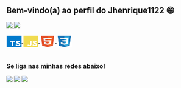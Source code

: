 ## Bem-vindo(a) ao perfil do Jhenrique1122 😁

 <div>
   <a href="https://github.com/Jhenrique1122">
    <div align="center>
   <img height="180em" src="https://github-readme-stats.vercel.app/api?username=Jhenrique1122&theme=vue-dark&show_icons=true&hide_border=false&count_private=false"/>
   <img height="180em" src="https://github-readme-streak-stats.herokuapp.com/?user=Jhenrique1122&theme=vue-dark&hide_border=false"/>
  <img height="180em" src="https://github-readme-stats.vercel.app/api/top-langs/?username=Jhenrique1122&theme=vue-dark&show_icons=true&hide_border=false&layout=compact"/>
    </div>
</div>

    
<div style="display: inline_block"><br>
 <img align="center" alt="Js" height="30" width="40" src="https://raw.githubusercontent.com/devicons/devicon/master/icons/typescript/typescript-plain.svg">
  <img align="center" alt="Js" height="30" width="40" src="https://raw.githubusercontent.com/devicons/devicon/master/icons/javascript/javascript-plain.svg">
  <img align="center" alt="HTML" height="30" width="40" src="https://raw.githubusercontent.com/devicons/devicon/master/icons/html5/html5-original.svg">
  <img align="center" alt="CSS" height="30" width="40" src="https://raw.githubusercontent.com/devicons/devicon/master/icons/css3/css3-original.svg">
</div>
 
<br>
 
### Se liga nas minhas redes abaixo!
 
<div> 
  <a href="https://instagram.com/joao_henrique1122" target="_blank"><img src="https://img.shields.io/badge/-Instagram-%23E4405F?style=for-the-badge&logo=instagram&logoColor=white" target="_blank"></a>
  <a href = "mailto:jhenriquerodrigues11@gmail.com"><img src="https://img.shields.io/badge/-Gmail-%23333?style=for-the-badge&logo=gmail&logoColor=white" target="_blank"></a>
  <a href="https://www.linkedin.com/in/jo%C3%A3o-henrique-rodrigues-4473992a8" target="_blank"><img src="https://img.shields.io/badge/-LinkedIn-%230077B5?style=for-the-badge&logo=linkedin&logoColor=white" target="_blank"></a>
</div>
